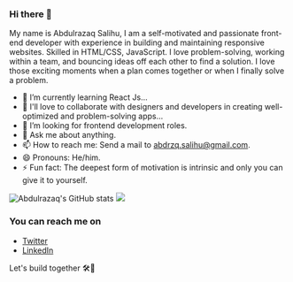 ### Hi there 👋

My name is Abdulrazaq Salihu,
I am a self-motivated and passionate front-end developer with experience in building and maintaining responsive websites. Skilled in HTML/CSS, JavaScript. I love problem-solving, working within a team, and bouncing ideas off each other to find a solution. I love those exciting moments when a plan comes together or when I finally solve a problem.


<!-- 🔭 I’m currently working on a ...-->
- 🌱 I’m currently learning React Js...
- 👯 I'll love to collaborate with designers and developers in creating well-optimized and problem-solving apps...
- 🤔 I’m looking for frontend development roles.
- 💬 Ask me about anything.
- 📫 How to reach me: Send a mail to abdrzq.salihu@gmail.com.
- 😄 Pronouns: He/him.
- ⚡ Fun fact: The deepest form of motivation is intrinsic and only you can give it to yourself.

<!--[![Abdulrazaq's GitHub stats]
(https://github-readme-stats.vercel.app/api?username=abdrzqsalihu)](https://github.com/abdrzqsalihu/github-readme-stats)-->

![Abdulrazaq's GitHub stats](https://github-readme-stats.vercel.app/api?username=abdrzqsalihu&show_icons=true&theme=cobalt)
<img src = "https://github-readme-stats.vercel.app/api/top-langs/?username=abdrzqsalihu&title_color=47ff78&text_color=efefed&icon_color=47ff78&bg_color=0b0b0c&line_height=27">





### You can reach me on
- [Twitter](https://twitter.com/abdrzqsalihu)
- [LinkedIn](https://www.linkedin.com/in/abdrzqsalihu/)

Let's build together 🛠🚀 
